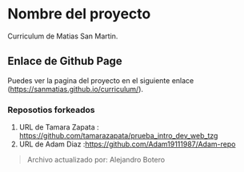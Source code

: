# Nombre del proyecto

Curriculum de Matias San Martin.

## Enlace de Github Page

Puedes ver la pagina del proyecto en el siguiente enlace (https://sanmatias.github.io/curriculum/).

### Reposotios forkeados

1. URL de Tamara Zapata : https://github.com/tamarazapata/prueba_intro_dev_web_tzg
2. URL de Adam Diaz :https://github.com/Adam19111987/Adam-repo

> Archivo actualizado por: Alejandro Botero
